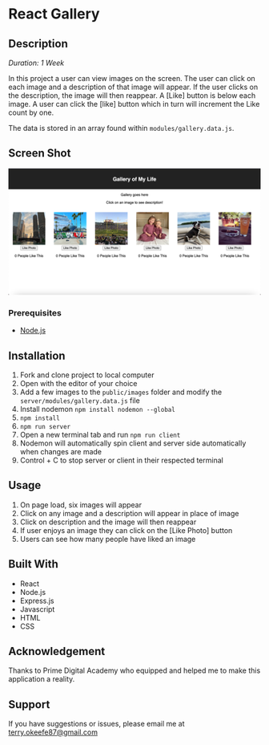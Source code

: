 # React Gallery

## Description

_Duration: 1 Week_

In this project a user can view images on the screen. The user can click on each image and a description of that image will appear. If the user clicks on the description, the image will then reappear. A [Like] button is below each image. A user can click the [like] button which in turn will increment the Like count by one.

The data is stored in an array found within `modules/gallery.data.js`.

## Screen Shot

![Screenshot](./screenshot/react_gallery.png)

### Prerequisites

- [Node.js](https://nodejs.org/en/)

## Installation

1. Fork and clone project to local computer
2. Open with the editor of your choice
3. Add a few images to the `public/images` folder and modify the `server/modules/gallery.data.js` file
4. Install nodemon `npm install nodemon --global`
5. `npm install`
6. `npm run server`
7. Open a new terminal tab and run `npm run client`
8. Nodemon will automatically spin client and server side automatically when changes are made
9. Control + C to stop server or client in their respected terminal


## Usage

1. On page load, six images will appear
2. Click on any image and a description will appear in place of image
3. Click on description and the image will then reappear
4. If user enjoys an image they can click on the [Like Photo] button
5. Users can see how many people have liked an image

## Built With

- React
- Node.js
- Express.js
- Javascript
- HTML
- CSS

## Acknowledgement

Thanks to Prime Digital Academy who equipped and helped me to make this application a reality.

## Support

If you have suggestions or issues, please email me at terry.okeefe87@gmail.com